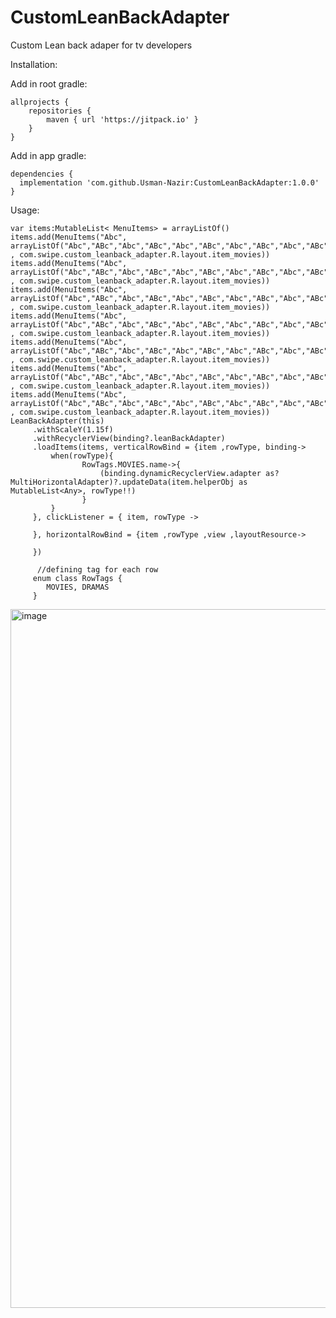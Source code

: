 # CustomLeanBackAdapter
Custom Lean back adaper for tv developers

Installation:

Add in root gradle:

    allprojects {
        repositories {
	        maven { url 'https://jitpack.io' }
        }
    }

Add in app gradle:

    dependencies {
      implementation 'com.github.Usman-Nazir:CustomLeanBackAdapter:1.0.0'
    }

Usage:

    var items:MutableList< MenuItems> = arrayListOf()
    items.add(MenuItems("Abc", arrayListOf("Abc","ABc","Abc","ABc","Abc","ABc","Abc","ABc","Abc","ABc","Abc","ABc","Abc","ABc","Abc","ABc","Abc","ABc","Abc","ABc","Abc","ABc","Abc","ABc","Abc","ABc","Abc","ABc","Abc","ABc"),RowTags.MOVIES.name , com.swipe.custom_leanback_adapter.R.layout.item_movies))
    items.add(MenuItems("Abc", arrayListOf("Abc","ABc","Abc","ABc","Abc","ABc","Abc","ABc","Abc","ABc","Abc","ABc","Abc","ABc","Abc","ABc","Abc","ABc","Abc","ABc","Abc","ABc","Abc","ABc","Abc","ABc","Abc","ABc","Abc","ABc"),RowTags.MOVIES.name , com.swipe.custom_leanback_adapter.R.layout.item_movies))
    items.add(MenuItems("Abc", arrayListOf("Abc","ABc","Abc","ABc","Abc","ABc","Abc","ABc","Abc","ABc","Abc","ABc","Abc","ABc","Abc","ABc","Abc","ABc","Abc","ABc","Abc","ABc","Abc","ABc","Abc","ABc","Abc","ABc","Abc","ABc"),RowTags.MOVIES.name , com.swipe.custom_leanback_adapter.R.layout.item_movies))
    items.add(MenuItems("Abc", arrayListOf("Abc","ABc","Abc","ABc","Abc","ABc","Abc","ABc","Abc","ABc","Abc","ABc","Abc","ABc","Abc","ABc","Abc","ABc","Abc","ABc","Abc","ABc","Abc","ABc","Abc","ABc","Abc","ABc","Abc","ABc"),RowTags.MOVIES.name , com.swipe.custom_leanback_adapter.R.layout.item_movies))
    items.add(MenuItems("Abc", arrayListOf("Abc","ABc","Abc","ABc","Abc","ABc","Abc","ABc","Abc","ABc","Abc","ABc","Abc","ABc","Abc","ABc","Abc","ABc","Abc","ABc","Abc","ABc","Abc","ABc","Abc","ABc","Abc","ABc","Abc","ABc"),RowTags.MOVIES.name , com.swipe.custom_leanback_adapter.R.layout.item_movies))
    items.add(MenuItems("Abc", arrayListOf("Abc","ABc","Abc","ABc","Abc","ABc","Abc","ABc","Abc","ABc","Abc","ABc","Abc","ABc","Abc","ABc","Abc","ABc","Abc","ABc","Abc","ABc","Abc","ABc","Abc","ABc","Abc","ABc","Abc","ABc"),RowTags.MOVIES.name , com.swipe.custom_leanback_adapter.R.layout.item_movies))
    items.add(MenuItems("Abc", arrayListOf("Abc","ABc","Abc","ABc","Abc","ABc","Abc","ABc","Abc","ABc","Abc","ABc","Abc","ABc","Abc","ABc","Abc","ABc","Abc","ABc","Abc","ABc","Abc","ABc","Abc","ABc","Abc","ABc","Abc","ABc"),RowTags.MOVIES.name , com.swipe.custom_leanback_adapter.R.layout.item_movies))
    LeanBackAdapter(this)
         .withScaleY(1.15f)
         .withRecyclerView(binding?.leanBackAdapter)
         .loadItems(items, verticalRowBind = {item ,rowType, binding->
             when(rowType){
                    RowTags.MOVIES.name->{
                        (binding.dynamicRecyclerView.adapter as? MultiHorizontalAdapter)?.updateData(item.helperObj as MutableList<Any>, rowType!!)
                    }
             }
         }, clickListener = { item, rowType ->

         }, horizontalRowBind = {item ,rowType ,view ,layoutResource->

         })
         
          //defining tag for each row   
         enum class RowTags {
            MOVIES, DRAMAS
         }
         



<img width="1118" alt="image" src="https://user-images.githubusercontent.com/23031447/160252068-dfe961df-d5c4-46a2-b510-f1dbfacdde26.png">

